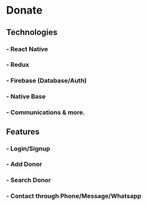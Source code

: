 # Donate 

## Technologies
### - React Native
### - Redux
### - Firebase (Database/Auth)
### - Native Base
### - Communications & more.


## Features
### - Login/Signup
### - Add Donor
### - Search Donor
### - Contact through Phone/Message/Whatsapp


